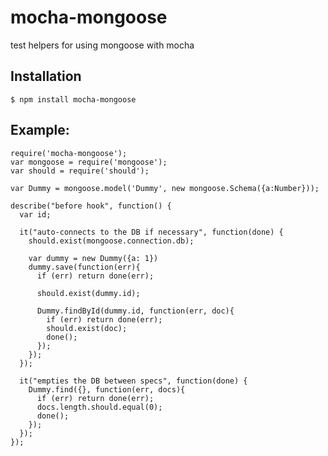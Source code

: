 mocha-mongoose
==============

test helpers for using mongoose with mocha

## Installation

    $ npm install mocha-mongoose

## Example:

    require('mocha-mongoose');
    var mongoose = require('mongoose');
    var should = require('should');

    var Dummy = mongoose.model('Dummy', new mongoose.Schema({a:Number}));

    describe("before hook", function() {
      var id;

      it("auto-connects to the DB if necessary", function(done) {
        should.exist(mongoose.connection.db);

        var dummy = new Dummy({a: 1})
        dummy.save(function(err){
          if (err) return done(err);

          should.exist(dummy.id);

          Dummy.findById(dummy.id, function(err, doc){
            if (err) return done(err);
            should.exist(doc);
            done();
          });
        });
      });

      it("empties the DB between specs", function(done) {
        Dummy.find({}, function(err, docs){
          if (err) return done(err);
          docs.length.should.equal(0);
          done();
        });
      });
    });
